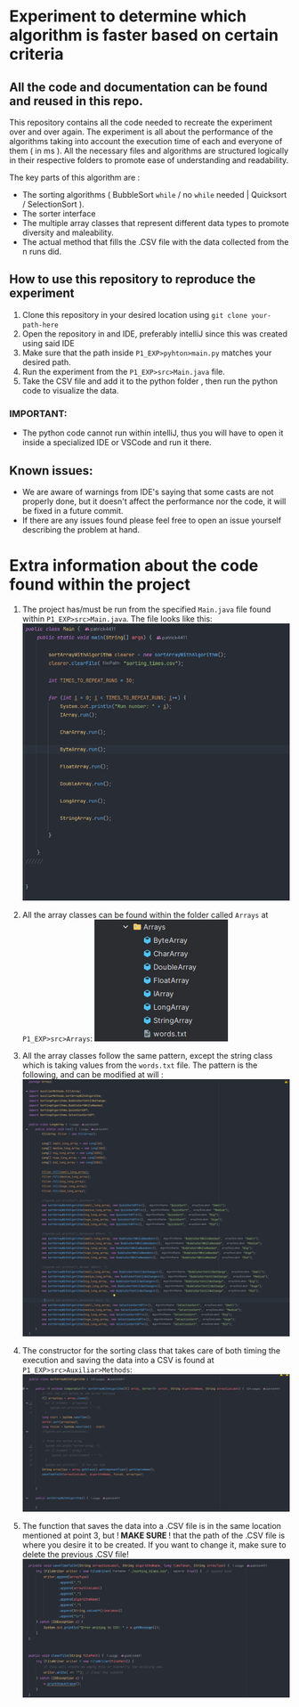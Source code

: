 # Experiment to determine which algorithm is faster based on certain criteria

## All the code and documentation can be found and reused in this repo.

This repository contains all the code needed to recreate the experiment over and over again. The experiment is all about the performance of the algorithms taking into account the execution time of each and everyone of them ( in ms ).
All the necessary files and algorithms are structured logically in their respective folders to promote ease of understanding and readability.

The key parts of this algorithm are :

* The sorting algorithms ( BubbleSort `while` / no `while` needed  | Quicksort / SelectionSort ).
* The sorter interface 
* The multiple array classes that represent different data types to promote diversity and maleability.
* The actual method that fills the .CSV file with the data collected from the n runs did.


## How to use this repository to reproduce the experiment

1. Clone this repository in your desired location using `git clone your-path-here`
2. Open the repository in and IDE, preferably intelliJ since this was created using said IDE
3. Make sure that the path inside `P1_EXP>pyhton>main.py` matches your desired path.
4. Run the experiment from the `P1_EXP>src>Main.java` file.
5. Take the CSV file and add it to the python folder , then run the python code to visualize the data.

### IMPORTANT:
* The python code cannot run within intelliJ, thus you will have to open it inside a specialized IDE or VSCode and run it there.

## Known issues:
* We are aware of warnings from IDE's saying that some casts are not properly done, but it doesn't affect the performance nor the code, it will be fixed in a future commit.
* If there are any issues found please feel free to open an issue yourself describing the problem at hand.

# Extra information about the code found within the project

1. The project has/must be run from the specified `Main.java` file found within `P1_EXP>src>Main.java`. The file looks like this:
![Main file structure](P1_EXP/assets_for_readme/main.png)

2. All the array classes can be found within the folder called `Arrays` at `P1_EXP>src>Arrays`:
![Array Folder](P1_EXP/assets_for_readme/ArrayFolder.png)

3. All the array classes follow the same pattern, except the string class which is taking values from the `words.txt` file. The pattern is the following, and can be modified at will : 
![Array Class Structure](P1_EXP/assets_for_readme/arrayClassStructure.png)

4. The constructor for the sorting class that takes care of both timing the execution and saving the data into a CSV is found at `P1_EXP>src>Auxiliar>Methods`:
![Sorting Class + Constructor](P1_EXP/assets_for_readme/SortingClass.png)

5. The function that saves the data into a .CSV file is in the same location mentioned at point 3, but !<strong> MAKE SURE </strong> ! that the path of the .CSV file is where you desire it to be created. If you want to change it, make sure to delete the previous .CSV file!
![CSV saving method + Clear file](P1_EXP/assets_for_readme/CSVFileManipulation.png)